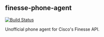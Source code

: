 ## finesse-phone-agent

[![Build Status](https://travis-ci.org/davidarich/finesse-phone-agent.svg?branch=master)](https://travis-ci.org/davidarich/finesse-phone-agent)

Unofficial phone agent for Cisco's Finesse API.